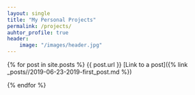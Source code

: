 ```yaml
---
layout: single
title: "My Personal Projects"
permalink: /projects/
auhtor_profile: true 
header:
	image: "/images/header.jpg"
---
```


 {% for post in site.posts %}
 	{{ post.url }}
 	[Link to a post]({% link _posts//2019-06-23-2019-first_post.md %})
  
 	

{% endfor %}

